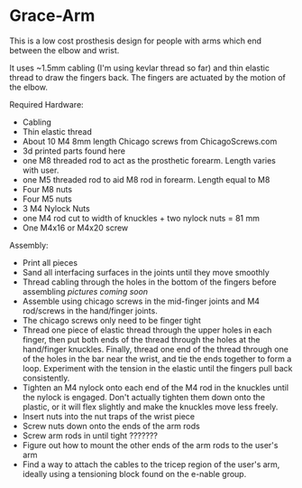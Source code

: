 Grace-Arm
=========

This is a low cost prosthesis design for people with arms which end between the elbow and wrist. 


It uses ~1.5mm cabling (I'm using kevlar thread so far) and thin elastic thread to draw the fingers back. The fingers are actuated by the motion of the elbow.

Required Hardware:
 - Cabling
 - Thin elastic thread
 - About 10 M4 8mm length Chicago screws from ChicagoScrews.com
 - 3d printed parts found here
 - one M8 threaded rod to act as the prosthetic forearm. Length varies with user.
 - one M5 threaded rod to aid M8 rod in forearm. Length equal to M8
 - Four M8 nuts
 - Four M5 nuts
 - 3 M4 Nylock Nuts
 - one M4 rod cut to width of knuckles + two nylock nuts = 81 mm
 - One M4x16 or M4x20 screw



Assembly:
 - Print all pieces
 - Sand all interfacing surfaces in the joints until they move smoothly
 - Thread cabling through the holes in the bottom of the fingers before assembling *pictures coming soon*
 - Assemble using chicago screws in the mid-finger joints and M4 rod/screws in the hand/finger joints.
 - The chicago screws only need to be finger tight
 - Thread one piece of elastic thread through the upper holes in each finger, then put both ends of the thread through the holes at the hand/finger knuckles. Finally, thread one end of the thread through one of the holes in the bar near the wrist, and tie the ends together to form a loop. Experiment with the tension in the elastic until the fingers pull back consistently.
 - Tighten an M4 nylock onto each end of the M4 rod in the knuckles until the nylock is engaged. Don't actually tighten them down onto the plastic, or it will flex slightly and make the knuckles move less freely.
 - Insert nuts into the nut traps of the wrist piece
 - Screw nuts down onto the ends of the arm rods
 - Screw arm rods in until tight
???????
 - Figure out how to mount the other ends of the arm rods to the user's arm
 - Find a way to attach the cables to the tricep region of the user's arm, ideally using a tensioning block found on the e-nable group.
